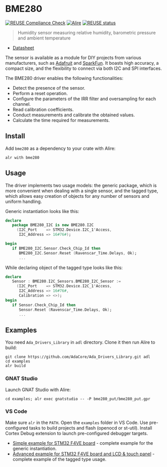 BME280
======

[![REUSE Compliance Check](https://github.com/reznikmm/bme280/actions/workflows/alire.yml/badge.svg)](https://github.com/reznikmm/bme280/actions/workflows/alire.yml)
[![Alire](https://img.shields.io/endpoint?url=https://alire.ada.dev/badges/bme280.json)](https://alire.ada.dev/crates/bme280.html)
[![REUSE status](https://api.reuse.software/badge/github.com/reznikmm/bme280)](https://api.reuse.software/info/github.com/reznikmm/bme280)

> Humidity sensor measuring relative humidity, barometric pressure and
> ambient temperature

* [Datasheet](https://www.bosch-sensortec.com/products/environmental-sensors/humidity-sensors-bme280/#documents)

The sensor is available as a module for DIY projects from various
manufacturers, such as [Adafruit](https://www.adafruit.com/product/2652)
and [SparkFun](https://www.sparkfun.com/products/13676). It boasts high
accuracy, a compact size, and the flexibility to connect via both I2C and
SPI interfaces.

The BME280 driver enables the following functionalities:

* Detect the presence of the sensor.
* Perform a reset operation.
* Configure the parameters of the IRR filter and oversampling for each channel.
* Read calibration coefficients.
* Conduct measurements and calibrate the obtained values.
* Calculate the time required for measurements.

## Install

Add `bme280` as a dependency to your crate with Alire:

    alr with bme280

## Usage

The driver implements two usage models: the generic package, which is more
convenient when dealing with a single sensor, and the tagged type, which
allows easy creation of objects for any number of sensors and uniform handling.

Generic instantiation looks like this:

```ada
declare
   package BME280_I2C is new BME280.I2C
     (I2C_Port    => STM32.Device.I2C_1'Access,
      I2C_Address => 16#76#);

begin
   if BME280_I2C.Sensor.Check_Chip_Id then
      BME280_I2C.Sensor.Reset (Ravenscar_Time.Delays, Ok);
      ...
```

While declaring object of the tagged type looks like this:

```ada
declare
   Sensor : BME280.I2C_Sensors.BME280_I2C_Sensor :=
     (I2C_Port    => STM32.Device.I2C_1'Access,
      I2C_Address => 16#76#,
      Calibration => <>);
begin
   if Sensor.Check_Chip_Id then
      Sensor.Reset (Ravenscar_Time.Delays, Ok);
      ...
```

## Examples

You need `Ada_Drivers_Library` in `adl` directory. Clone it then run Alire
to build:

    git clone https://github.com/AdaCore/Ada_Drivers_Library.git adl
    cd examples
    alr build

### GNAT Studio

Launch GNAT Studio with Alire:

    cd examples; alr exec gnatstudio -- -P bme280_put/bme280_put.gpr

### VS Code

Make sure `alr` in the `PATH`.
Open the `examples` folder in VS Code. Use pre-configured tasks to build
projects and flash (openocd or st-util). Install Cortex Debug extension
to launch pre-configured debugger targets.

* [Simple example for STM32 F4VE board](examples/bme280_put) - complete example for the generic instantiation.
* [Advanced example for STM32 F4VE board and LCD & touch panel](examples/bme280_lcd) - complete example of the tagged type usage.
